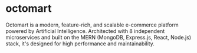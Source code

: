# octomart
Octomart is a modern, feature-rich, and scalable e-commerce platform powered by Artificial Intelligence. Architected with 8 independent microservices and built on the MERN (MongoDB, Express.js, React, Node.js) stack, it's designed for high performance and maintainability. 
